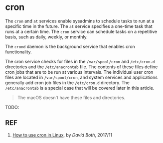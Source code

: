 # cron

The `cron` and `at` services enable sysadmins to schedule tasks to run at a specific time in the future. The `at` service specifies a one-time task that runs at a certain time. The `cron` service can schedule tasks on a repetitive basis, such as daily, weekly, or monthly.

The `crond` daemon is the background service that enables cron functionality.

The cron service checks for files in the `/var/spool/cron` and `/etc/cron.d` directories and the `/etc/anacrontab` file. The contents of these files define cron jobs that are to be run at various intervals. The individual user cron files are located in `/var/spool/cron`, and system services and applications generally add cron job files in the `/etc/cron.d` directory. The `/etc/anacrontab` is a special case that will be covered later in this article.

> The macOS doesn't have these files and directories.

TODO:

## REF

1. [How to use cron in Linux](https://opensource.com/article/17/11/how-use-cron-linux), by *David Both*, 2017/11
